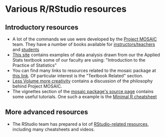# Various R/RStudio resources

## Introductory resources

- A lot of the commands we use were developed by the [Project MOSAIC](http://mosaic-web.org/) team. They have a number of books available for [instructors/teachers](https://github.com/ProjectMOSAIC/LittleBooks/raw/master/Starting/MOSAIC-StartTeaching.pdf) and [students](https://github.com/ProjectMOSAIC/LittleBooks/raw/master/StudentGuide/MOSAIC-StudentGuide.pdf)
- [This site](https://nhorton.people.amherst.edu/ips6e/) contains examples of data analysis drawn from our the Applied Stats textbook some of our faculty are using: "Introduction to the Practice of Statistics"
- You can find many links to resources related to the mosaic package at [this link](https://cran.r-project.org/web/packages/mosaic/vignettes/mosaic-resources.html). Of particular interest is the "Textbook Related" section.
- [Less Volume more creativity](https://cran.r-project.org/web/packages/mosaic/vignettes/LessVolume-MoreCreativity.html) contains a discussion of the philosophy behind Project MOSAIC.
- The vignettes section of the [mosaic package's source page](https://cran.r-project.org/web/packages/mosaic/) contains some useful tutorials. One such a example is the [Minimal R cheatsheet](https://cran.r-project.org/web/packages/mosaic/vignettes/MinimalR.pdf)

## More advanced resources

- The RStudio team has prepared a lot of [RStudio-related resources](https://www.rstudio.com/resources/), including many cheatsheets and videos.
